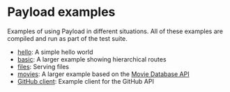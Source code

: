 # Payload examples

Examples of using Payload in different situations. All of these examples are compiled and run as part of the test suite.

* [hello](./hello): A simple hello world
* [basic](./basic): A larger example showing hierarchical routes
* [files](./files): Serving files
* [movies](./movies): A larger example based on the [Movie Database API](https://developers.themoviedb.org)
* [GitHub client](./client-github): Example client for the GitHub API